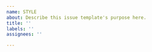 ```yaml
---
name: STYLE
about: Describe this issue template's purpose here.
title: ''
labels: ''
assignees: ''

---
```



